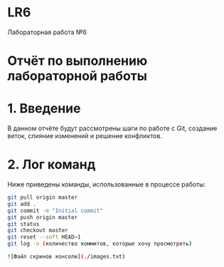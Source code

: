 # LR6
Лабораторная работа №6

# Отчёт по выполнению лабораторной работы

# 1. Введение

В данном отчёте будут рассмотрены шаги по работе с Git, создание веток, слияние изменений и решение конфликтов.

# 2. Лог команд

Ниже приведены команды, использованные в процессе работы:

```bash
git pull origin master
git add .
git commit -m "Initial commit"
git push origin master
git status
git checkout master
git reset --soft HEAD~1
git log -n (количество коммитов, которые хочу просмотреть)

![Файл скринов консоли](./images.txt)
